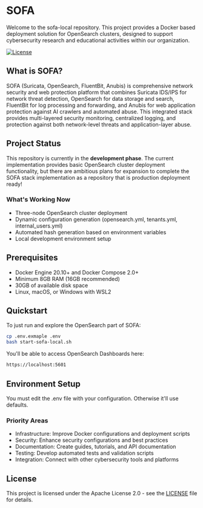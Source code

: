 # SOFA

Welcome to the sofa-local repository. This project provides a Docker based deployment solution for OpenSearch clusters, designed to support cybersecurity research and educational activities within our organization.

[![License](https://img.shields.io/badge/License-Apache%202.0-blue.svg)](https://opensource.org/licenses/Apache-2.0)

## What is SOFA?
SOFA (Suricata, OpenSearch, FluentBit, Anubis) is comprehensive network security and web protection platform that combines Suricata IDS/IPS for network threat detection, OpenSearch for data storage and search, FluentBit for log processing and forwarding, and Anubis for web application protection against AI crawlers and automated abuse. This integrated stack provides multi-layered security monitoring, centralized logging, and protection against both network-level threats and application-layer abuse.

## Project Status

This repository is currently in the **development phase**. The current implementation provides basic OpenSearch cluster deployment functionality, but there are ambitious plans for expansion to complete the SOFA stack implementation as a repository that is production deployment ready!

### What's Working Now
- Three-node OpenSearch cluster deployment
- Dynamic configuration generation (opensearch.yml, tenants.yml, internal_users.yml)
- Automated hash generation based on environment variables
- Local development environment setup

## Prerequisites
- Docker Engine 20.10+ and Docker Compose 2.0+
- Minimum 8GB RAM (16GB recommended)
- 30GB of available disk space
- Linux, macOS, or Windows with WSL2

## Quickstart

To just run and explore the OpenSearch part of SOFA:
```zsh
cp .env.exmaple .env
bash start-sofa-local.sh
```

You'll be able to access OpenSearch Dashboards here:
```zsh
https://localhost:5601
```

## Environment Setup
You must edit the .env file with your configuration. Otherwise it'll use defaults.

### Priority Areas
- Infrastructure: Improve Docker configurations and deployment scripts
- Security: Enhance security configurations and best practices
- Documentation: Create guides, tutorials, and API documentation
- Testing: Develop automated tests and validation scripts
- Integration: Connect with other cybersecurity tools and platforms

## License

This project is licensed under the Apache License 2.0 - see the [LICENSE](LICENSE) file for details.


